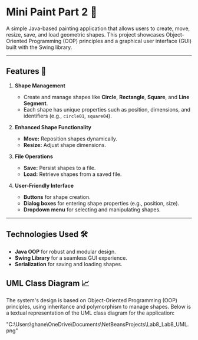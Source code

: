 # Mini Paint Part 2 🎨  

A simple Java-based painting application that allows users to create, move, resize, save, and load geometric shapes. This project showcases Object-Oriented Programming (OOP) principles and a graphical user interface (GUI) built with the Swing library.

---

## Features 🌟  

1. **Shape Management**  
   - Create and manage shapes like **Circle**, **Rectangle**, **Square**, and **Line Segment**.  
   - Each shape has unique properties such as position, dimensions, and identifiers (e.g., `circle01`, `square04`).  

2. **Enhanced Shape Functionality**  
   - **Move:** Reposition shapes dynamically.  
   - **Resize:** Adjust shape dimensions.  

3. **File Operations**  
   - **Save:** Persist shapes to a file.  
   - **Load:** Retrieve shapes from a saved file.

4. **User-Friendly Interface**  
   - **Buttons** for shape creation.  
   - **Dialog boxes** for entering shape properties (e.g., position, size).  
   - **Dropdown menu** for selecting and manipulating shapes.

---

## Technologies Used 🛠️  

- **Java OOP** for robust and modular design.  
- **Swing Library** for a seamless GUI experience.  
- **Serialization** for saving and loading shapes.

## UML Class Diagram 📈  

The system's design is based on Object-Oriented Programming (OOP) principles, using inheritance and polymorphism to manage shapes. Below is a textual representation of the UML class diagram for the application:

"C:\Users\ghane\OneDrive\Documents\NetBeansProjects\Lab8\_Lab8_UML.png"
